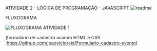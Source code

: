 ATIVIDADE 2 - LÓGICA DE PROGRAMAÇÃO - JAVASCRIPT 
![readme](https://user-images.githubusercontent.com/89541042/133268678-8067250c-91e9-4bfb-b85a-a5615a3ca9c8.png) 

  FLUXOGRAMA
  
![FLUXOGRAMA ATIVIDADE 1](https://user-images.githubusercontent.com/89541042/133276709-e80d5931-5d11-438a-8b1d-e27ec012f826.jpeg)


(formulário de cadastro usando HTML e CSS :https://github.com/joaovictorskt/Formulario-cadastro-evento)
